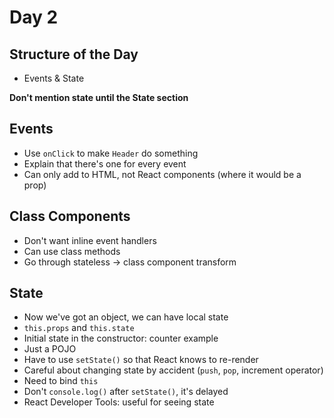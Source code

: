 # Day 2

## Structure of the Day
- Events & State

**Don't mention state until the State section**

## Events
- Use `onClick` to make `Header` do something
- Explain that there's one for every event
- Can only add to HTML, not React components (where it would be a prop)

## Class Components
- Don't want inline event handlers
- Can use class methods
- Go through stateless -> class component transform

## State
- Now we've got an object, we can have local state
- `this.props` and `this.state`
- Initial state in the constructor: counter example
- Just a POJO
- Have to use `setState()` so that React knows to re-render
- Careful about changing state by accident (`push`, `pop`, increment operator)
- Need to bind `this`
- Don't `console.log()` after `setState()`, it's delayed
- React Developer Tools: useful for seeing state
